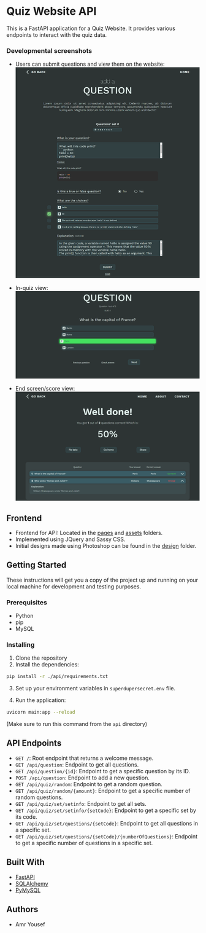 
# Quiz Website API

This is a FastAPI application for a Quiz Website. It provides various endpoints to interact with the quiz data.

### Developmental screenshots
- Users can submit questions and view them on the website:
![Question submission form](./design/screenshots/question_submit.png)


- In-quiz view:
![In quiz](./design/screenshots/in_quiz.png)


- End screen/score view:
![End page](./design/screenshots/end_page.png)

## Frontend

- Frontend for API:
Located in the [pages](./page) and [assets](./assets) folders.
- Implemented using JQuery and Sassy CSS.
- Initial designs made using Photoshop can be found in the [design](./design) folder.


## Getting Started

These instructions will get you a copy of the project up and running on your local machine for development and testing purposes.

### Prerequisites

- Python
- pip
- MySQL

### Installing

1. Clone the repository
2. Install the dependencies:

```bash
pip install -r ./api/requirements.txt
```

3. Set up your environment variables in `superdupersecret.env` file.

4. Run the application:

```bash
uvicorn main:app --reload
```
(Make sure to run this command from the `api` directory)

## API Endpoints

- `GET /`: Root endpoint that returns a welcome message.
- `GET /api/question`: Endpoint to get all questions.
- `GET /api/question/{id}`: Endpoint to get a specific question by its ID.
- `POST /api/question`: Endpoint to add a new question.
- `GET /api/quiz/random`: Endpoint to get a random question.
- `GET /api/quiz/random/{amount}`: Endpoint to get a specific number of random questions.
- `GET /api/quiz/set/setinfo`: Endpoint to get all sets.
- `GET /api/quiz/set/setinfo/{setCode}`: Endpoint to get a specific set by its code.
- `GET /api/quiz/set/questions/{setCode}`: Endpoint to get all questions in a specific set.
- `GET /api/quiz/set/questions/{setCode}/{numberOfQuestions}`: Endpoint to get a specific number of questions in a specific set.

## Built With

- [FastAPI](https://fastapi.tiangolo.com/)
- [SQLAlchemy](https://www.sqlalchemy.org/)
- [PyMySQL](https://pymysql.readthedocs.io/en/latest/)

## Authors

- Amr Yousef
